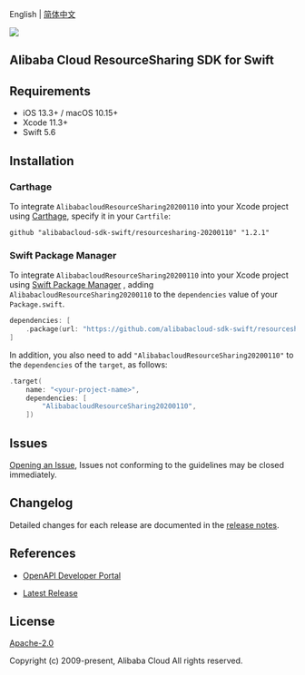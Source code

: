 English | [简体中文](README-CN.md)

![](https://aliyunsdk-pages.alicdn.com/icons/AlibabaCloud.svg)

## Alibaba Cloud ResourceSharing SDK for Swift

## Requirements

- iOS 13.3+ / macOS 10.15+
- Xcode 11.3+
- Swift 5.6

## Installation

### Carthage

To integrate `AlibabacloudResourceSharing20200110` into your Xcode project using [Carthage](https://github.com/Carthage/Carthage), specify it in your `Cartfile`:

```ogdl
github "alibabacloud-sdk-swift/resourcesharing-20200110" "1.2.1"
```

### Swift Package Manager

To integrate `AlibabacloudResourceSharing20200110` into your Xcode project using [Swift Package Manager](https://swift.org/package-manager/) , adding `AlibabacloudResourceSharing20200110` to the `dependencies` value of your `Package.swift`.

```swift
dependencies: [
    .package(url: "https://github.com/alibabacloud-sdk-swift/resourcesharing-20200110.git", from: "1.2.1")
]
```

In addition, you also need to add `"AlibabacloudResourceSharing20200110"` to the `dependencies` of the `target`, as follows:

```swift
.target(
    name: "<your-project-name>",
    dependencies: [
        "AlibabacloudResourceSharing20200110",
    ])
```

## Issues

[Opening an Issue](https://github.com/alibabacloud-sdk-swift/resourcesharing-20200110/issues/new), Issues not conforming to the guidelines may be closed immediately.

## Changelog

Detailed changes for each release are documented in the [release notes](./ChangeLog.txt).

## References

* [OpenAPI Developer Portal](https://next.api.alibabacloud.com/home)
- [Latest Release](https://github.com/alibabacloud-sdk-swift/resourcesharing-20200110)

## License

[Apache-2.0](http://www.apache.org/licenses/LICENSE-2.0)

Copyright (c) 2009-present, Alibaba Cloud All rights reserved.

